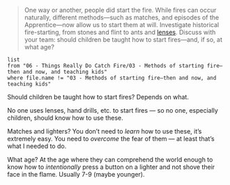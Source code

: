 > One way or another, people did start the fire. While fires can occur naturally, different methods—such as matches, and episodes of the Apprentice—now allow us to start them at will. Investigate historical fire-starting, from stones and flint to ants and [lenses](https://www.youtube.com/watch?v=0ZNsfx7soUs). Discuss with your team: should children be taught how to start fires—and, if so, at what age?

```dataview
list
from "06 - Things Really Do Catch Fire/03 - Methods of starting fire—then and now, and teaching kids"
where file.name != "03 - Methods of starting fire—then and now, and teaching kids"
```

Should children be taught how to start fires? Depends on what.

No one uses lenses, hand drills, etc. to start fires — so no one, especially children, should know how to use these.

Matches and lighters? You don’t need to *learn* how to use these, it’s extremely easy. You need to *overcome* the fear of them — at least that’s what I needed to do.

What age? At the age where they can comprehend the world enough to know how to *intentionally* press a button on a lighter and not shove their face in the flame. Usually 7-9 (maybe younger).